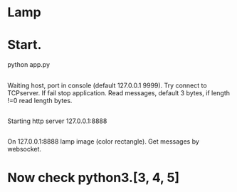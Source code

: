 Lamp
====

# Start.


python app.py

## 
Waiting host, port in console (default 127.0.0.1 9999). 
Try connect to TCPserver. If fail stop application.
Read messages, default 3 bytes, if length !=0 read length bytes.

##
Starting http server 127.0.0.1:8888

##
On 127.0.0.1:8888 lamp image (color rectangle). Get messages by websocket.

# Now check python3.[3, 4, 5]

